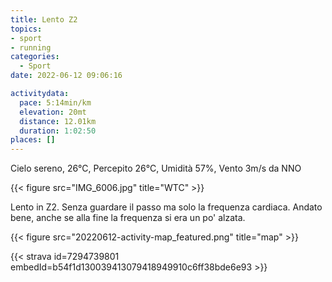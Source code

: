 ```yaml
---
title: Lento Z2
topics:
- sport
- running
categories: 
  - Sport
date: 2022-06-12 09:06:16

activitydata:
  pace: 5:14min/km
  elevation: 20mt
  distance: 12.01km
  duration: 1:02:50
places: []
---
```


Cielo sereno, 26°C, Percepito 26°C, Umidità 57%, Vento 3m/s da NNO

{{< figure src="IMG_6006.jpg" title="WTC" >}}

<!--more-->

Lento in Z2. Senza guardare il passo ma solo la frequenza cardiaca. Andato bene, anche se alla fine la frequenza si era un po' alzata.

{{<  figure src="20220612-activity-map_featured.png" title="map" >}}


{{< strava id=7294739801 embedId=b54f1d130039413079418949910c6ff38bde6e93 >}}
